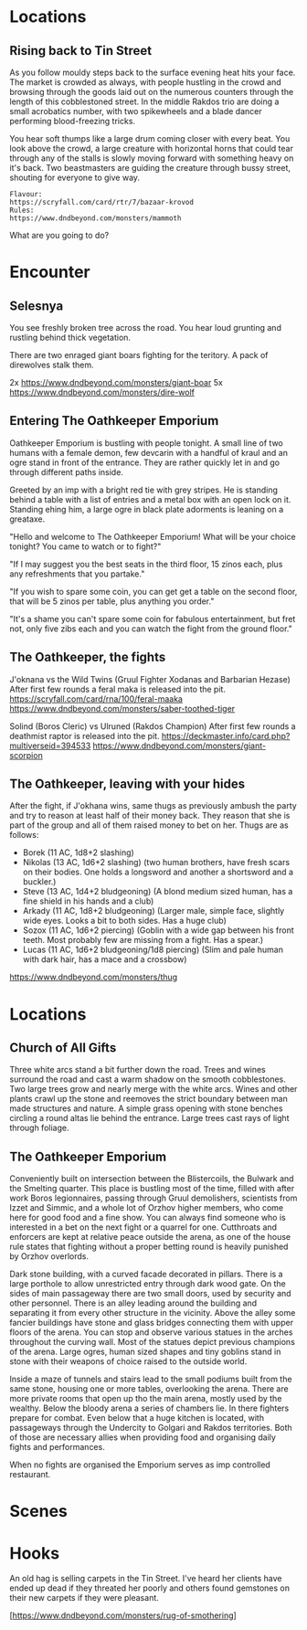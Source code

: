 # Locations

## Rising back to Tin Street

As you follow mouldy steps back to the surface evening heat hits your face. The
market is crowded as always, with people hustling in the crowd and browsing
through the goods laid out on the numerous counters through the length of this
cobblestoned street. In the middle Rakdos trio are doing a small acrobatics
number, with two spikewheels and a blade dancer performing blood-freezing
tricks.

You hear soft thumps like a large drum coming closer with every beat. You look
above the crowd, a large creature with horizontal horns that could
tear through any of the stalls is slowly moving forward with something heavy on
it's back.  Two beastmasters are guiding the creature through bussy street,
shouting for everyone to give way.

    Flavour:
    https://scryfall.com/card/rtr/7/bazaar-krovod
    Rules:
    https://www.dndbeyond.com/monsters/mammoth

What are you going to do?

# Encounter

## Selesnya

You see freshly broken tree across the road. You hear loud grunting and rustling behind
thick vegetation.

There are two enraged giant boars fighting for the teritory. A pack of direwolves stalk them.

2x https://www.dndbeyond.com/monsters/giant-boar
5x https://www.dndbeyond.com/monsters/dire-wolf

## Entering The Oathkeeper Emporium

Oathkeeper Emporium is bustling with people tonight. A small line of two humans
with a female demon, few devcarin with a handful of kraul and an ogre stand in
front of the entrance. They are rather quickly let in and go through different
paths inside.

Greeted by an imp with a bright red tie with grey stripes. He is standing
behind a table with a list of entries and a metal box with an open lock on it.
Standing ehing him, a large ogre in black plate adorments is leaning on a
greataxe.

"Hello and welcome to The Oathkeeper Emporium! What will be your choice
tonight? You came to watch or to fight?"

"If I may suggest you the best seats in the third floor, 15 zinos each, plus
any refreshments that you partake."

"If you wish to spare some coin, you can get get a table on the second floor,
that will be 5 zinos per table, plus anything you order."

"It's a shame you can't spare some coin for fabulous entertainment, but fret
not, only five zibs each and you can watch the fight from the ground floor."

## The Oathkeeper, the fights

J'oknana vs the Wild Twins (Gruul Fighter Xodanas and Barbarian Hezase)
After first few rounds a feral maka is released into the pit.
https://scryfall.com/card/rna/100/feral-maaka
https://www.dndbeyond.com/monsters/saber-toothed-tiger

Solind (Boros Cleric) vs Ulruned (Rakdos Champion)
After first few rounds a deathmist raptor is released into the pit.
https://deckmaster.info/card.php?multiverseid=394533
https://www.dndbeyond.com/monsters/giant-scorpion

## The Oathkeeper, leaving with your hides

After the fight, if J'okhana wins, same thugs as previously ambush the party
and try to reason at least half of their money back. They reason that she
is part of the group and all of them raised money to bet on her.
Thugs are as follows:
 - Borek (11 AC, 1d8+2 slashing)
 - Nikolas (13 AC, 1d6+2 slashing) (two human brothers, have fresh scars on their bodies. One holds a longsword and another a shortsword and a buckler.)
 - Steve (13 AC, 1d4+2 bludgeoning) (A blond medium sized human, has a fine shield in his hands and a club)
 - Arkady (11 AC, 1d8+2 bludgeoning) (Larger male, simple face, slightly wide eyes. Looks a bit to both sides. Has a huge club)
 - Sozox (11 AC, 1d6+2 piercing) (Goblin with a wide gap between his front teeth. Most probably few are missing from a fight. Has a spear.)
 - Lucas (11 AC, 1d6+2 bludgeoning/1d8 piercing) (Slim and pale human with dark hair, has a mace and a crossbow)

https://www.dndbeyond.com/monsters/thug

# Locations

## Church of All Gifts

Three white arcs stand a bit further down the road. Trees and wines surround the
road and cast a warm shadow on the smooth cobblestones. Two large trees grow and
nearly merge with the white arcs. Wines and other plants crawl up the stone and
reemoves the strict boundary between man made structures and nature. A simple
grass opening with stone benches circling a round altas lie behind the entrance.
Large trees cast rays of light through foliage.

## The Oathkeeper Emporium

Conveniently built on intersection between the Blistercoils, the Bulwark and
the Smelting quarter. This place is bustling most of the time, filled with
after work Boros legionnaires, passing through Gruul demolishers, scientists
from Izzet and Simmic, and a whole lot of Orzhov higher members, who come here
for good food and a fine show. You can always find someone who is interested in
a bet on the next fight or a quarrel for one. Cutthroats and enforcers are kept
at relative peace outside the arena, as one of the house rule states that
fighting without a proper betting round is heavily punished by Orzhov
overlords.

Dark stone building, with a curved facade decorated in pillars. There is a
large porthole to allow unrestricted entry through dark wood gate. On the sides
of main passageway there are two small doors, used by security and other
personnel. There is an alley leading around the building and separating it from
every other structure in the vicinity. Above the alley some fancier buildings
have stone and glass bridges connecting them with upper floors of the arena.
You can stop and observe various statues in the arches throughout the curving
wall. Most of the statues depict previous champions of the arena. Large ogres,
human sized shapes and tiny goblins stand in stone with their weapons of choice
raised to the outside world.

Inside a maze of tunnels and stairs lead to the small podiums built from the
same stone, housing one or more tables, overlooking the arena. There are more
private rooms that open up tho the main arena, mostly used by the wealthy.
Below the bloody arena a series of chambers lie. In there fighters prepare for
combat. Even below that a huge kitchen is located, with passageways through the
Undercity to Golgari and Rakdos territories. Both of those are necessary allies
when providing food and organising daily fights and performances.

When no fights are organised the Emporium serves as imp controlled restaurant.

# Scenes

# Hooks

An old hag is selling carpets in the Tin Street. I've heard her clients have
ended up dead if they threated her poorly and others found gemstones on their
new carpets if they were pleasant.

[https://www.dndbeyond.com/monsters/rug-of-smothering]


